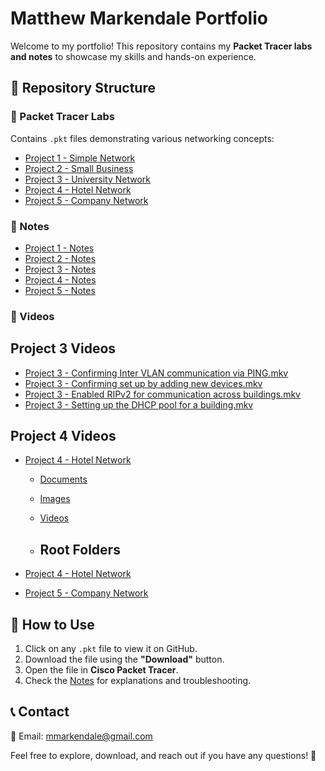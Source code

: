 # Matthew Markendale Portfolio  

Welcome to my portfolio! This repository contains my **Packet Tracer labs and notes** to showcase my skills and hands-on experience.  

## 📁 Repository Structure  
 
### 🔹 Packet Tracer Labs  
Contains `.pkt` files demonstrating various networking concepts:  
- [Project 1 - Simple Network](Project%201%20-%20Simple%20Network.pkt)  
- [Project 2 - Small Business](Project%202%20-%20Small%20Business.pkt)  
- [Project 3 - University Network](Project%203%20-%20University%20Network.pkt)  
- [Project 4 - Hotel Network](Project%204%20-%20Hotel%20Network.pkt)  
- [Project 5 - Company Network](Project%205%20-%20Company%20Network.pkt)  


### 🔹 Notes
- [Project 1 - Notes](Project%201%20-%20Simple%20Network%20-%20Subnetting%20-%20Notes.txt)
- [Project 2 - Notes](Project%202%20-%20Small%20Business.txt)
- [Project 3 - Notes](Project%203%20-%20University%20Network.txt)
- [Project 4 - Notes](Project%204%20-%20Hotel%20Network.txt)
- [Project 5 - Notes](./Project%205%20-%20Company%20Network%20Notes)


### 🔹 Videos
## Project 3 Videos

- [Project 3 - Confirming Inter VLAN communication via PING.mkv](Project%203%20-%20Confirming%20Inter%20VLAN%20communication%20via%20PING.mkv)
- [Project 3 - Confirming set up by adding new devices.mkv](Project%203%20-%20Confirming%20set%20up%20by%20adding%20new%20devices.mkv)
- [Project 3 - Enabled RIPv2 for communication across buildings.mkv](Project%203%20-%20Enabled%20RIPv2%20for%20communication%20across%20buildings.mkv)
- [Project 3 - Setting up the DHCP pool for a building.mkv](Project%203%20-%20Setting%20up%20the%20DHCP%20pool%20for%20a%20building.mkv)

## Project 4 Videos

- [Project 4 - Hotel Network](Project%204%20-%20Hotel%20Network)
  - [Documents](./Project%204%20-%20Hotel%20Network/Documents)
  - [Images](./Project%204%20-%20Hotel%20Network/Images)
  - [Videos](./Project%204%20-%20Hotel%20Network/Videos)
 
  - ## Root Folders

- [Project 4 - Hotel Network](./Project%204%20-%20Hotel%20Network)
- [Project 5 - Company Network](./Project%205%20-%20Company%20Network)


## 🚀 How to Use  
1. Click on any `.pkt` file to view it on GitHub.  
2. Download the file using the **"Download"** button.  
3. Open the file in **Cisco Packet Tracer**.  
4. Check the [Notes](Notes/) for explanations and troubleshooting.  
 

## 📞 Contact  
📧 Email: mmarkendale@gmail.com

Feel free to explore, download, and reach out if you have any questions! 🚀  
